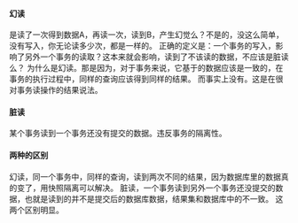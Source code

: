#### 幻读
是读了一次得到数据A，再读一次，读到B，产生幻觉么？不是的，没这么简单，没有写入，你无论读多少次，都是一样的。
正确的定义是：一个事务的写入，影响了另外一个事务的读取？这本来就会影响，读到了不该读的数据，不应该是脏读么？
为什么是幻读。那是因为，对于事务来说，它基于的数据应该是一致的，在事务的执行过程中，同样的查询应该得到同样的结果。
而事实上没有。这是在很对事务读操作的结果说法。

#### 脏读
某个事务读到一个事务还没有提交的数据。违反事务的隔离性。

#### 两种的区别
幻读，同一个事务中，同样的查询，读到两次不同的结果，因为数据库里的数据真的变了，用快照隔离可以解决。
脏读，一个事务读到另外一个事务还没提交的数据，也就是读到的并不是提交后的数据库数据，结果集和数据库中的不一致。
这两个区别明显。
